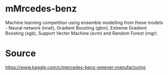 # mMrcedes-benz
Machine learning competition using ensemble modelling from these models - Neural network (nnet), Gradient Boosting (gbm), Extreme Gradient Boosting (xgb), Support Vector Machine (svm) and Random Forest (rngr)
# Source
https://www.kaggle.com/c/mercedes-benz-greener-manufacturing
